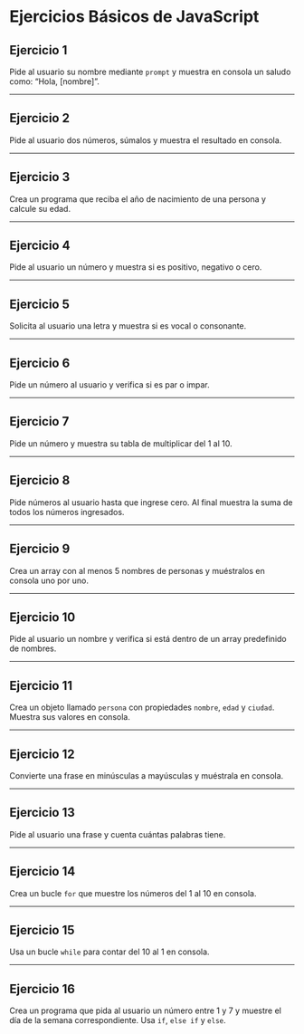 # Ejercicios Básicos de JavaScript

## Ejercicio 1
Pide al usuario su nombre mediante `prompt` y muestra en consola un saludo como: “Hola, [nombre]”.

---

## Ejercicio 2
Pide al usuario dos números, súmalos y muestra el resultado en consola.

---

## Ejercicio 3
Crea un programa que reciba el año de nacimiento de una persona y calcule su edad.

---

## Ejercicio 4
Pide al usuario un número y muestra si es positivo, negativo o cero.

---

## Ejercicio 5
Solicita al usuario una letra y muestra si es vocal o consonante.

---

## Ejercicio 6
Pide un número al usuario y verifica si es par o impar.

---

## Ejercicio 7
Pide un número y muestra su tabla de multiplicar del 1 al 10.

---

## Ejercicio 8
Pide números al usuario hasta que ingrese cero. Al final muestra la suma de todos los números ingresados.

---

## Ejercicio 9
Crea un array con al menos 5 nombres de personas y muéstralos en consola uno por uno.

---

## Ejercicio 10
Pide al usuario un nombre y verifica si está dentro de un array predefinido de nombres.

---

## Ejercicio 11
Crea un objeto llamado `persona` con propiedades `nombre`, `edad` y `ciudad`. Muestra sus valores en consola.

---

## Ejercicio 12
Convierte una frase en minúsculas a mayúsculas y muéstrala en consola.

---

## Ejercicio 13
Pide al usuario una frase y cuenta cuántas palabras tiene.

---

## Ejercicio 14
Crea un bucle `for` que muestre los números del 1 al 10 en consola.

---

## Ejercicio 15
Usa un bucle `while` para contar del 10 al 1 en consola.

---

## Ejercicio 16
Crea un programa que pida al usuario un número entre 1 y 7 y muestre el día de la semana correspondiente. Usa `if`, `else if` y `else`.
